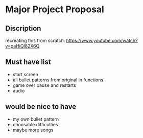 # Major Project Proposal

## Discription
recreating this from scratch: https://www.youtube.com/watch?v=paHiQl82X6Q

## Must have list

- start screen
- all bullet patterns from original in functions 
- game over pause and restarts
- audio

## would be nice to have

- my own bullet pattern
- choosable difficulties
- maybe more songs
